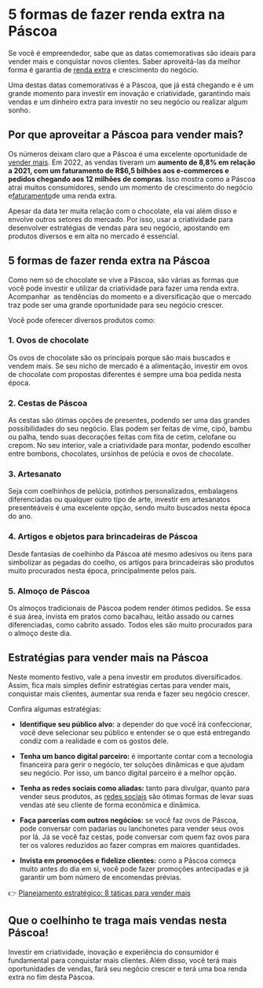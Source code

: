 # 5 formas de fazer renda extra na Páscoa

Se você é empreendedor, sabe que as datas comemorativas são ideais para vender mais e conquistar novos clientes. Saber aproveitá-las da melhor forma é garantia de [renda extra](https://meubolso.mercadopago.com.br/renda-extra-os-melhores-produtos-para-revenda) e crescimento do negócio.

Uma destas datas comemorativas é a Páscoa, que já está chegando e é um grande momento para investir em inovação e criatividade, garantindo mais vendas e um dinheiro extra para investir no seu negócio ou realizar algum sonho.

## Por que aproveitar a Páscoa para vender mais?

Os números deixam claro que a Páscoa é uma excelente oportunidade de [vender mais](https://meubolso.mercadopago.com.br/calendario-2023-saiba-como-vender-mais-o-ano-todo). Em 2022, as vendas tiveram um **aumento de 8,8% em relação a 2021, com um faturamento de R$6,5 bilhões aos e-commerces e pedidos chegando aos 12 milhões de compras**. Isso mostra como a Páscoa atrai muitos consumidores, sendo um momento de crescimento do negócio e[faturamento](https://meubolso.mercadopago.com.br/faturamento)de uma renda extra.

Apesar da data ter muita relação com o chocolate, ela vai além disso e envolve outros setores do mercado. Por isso, usar a criatividade para desenvolver estratégias de vendas para seu negócio, apostando em produtos diversos e em alta no mercado é essencial.

## 5 formas de fazer renda extra na Páscoa

Como nem só de chocolate se vive a Páscoa, são várias as formas que você pode investir e utilizar da criatividade para fazer uma renda extra. Acompanhar  as tendências do momento e a diversificação que o mercado traz pode ser uma grande oportunidade para seu negócio crescer.

Você pode oferecer diversos produtos como:

### 1. Ovos de chocolate

Os ovos de chocolate são os principais porque são mais buscados e vendem mais. Se seu nicho de mercado é a alimentação, investir em ovos de chocolate com propostas diferentes é sempre uma boa pedida nesta época.

### 2. Cestas de Páscoa

As cestas são ótimas opções de presentes, podendo ser uma das grandes possibilidades do seu negócio. Elas podem ser feitas de vime, cipó, bambu ou palha, tendo suas decorações feitas com fita de cetim, celofane ou crepom. No seu interior, vale a criatividade para montar, podendo escolher entre bombons, chocolates, ursinhos de pelúcia e ovos de chocolate.

### 3. Artesanato

Seja com coelhinhos de pelúcia, potinhos personalizados, embalagens diferenciadas ou qualquer outro tipo de arte, investir em artesanatos presenteáveis é uma excelente opção, sendo muito buscados nesta época do ano.

### 4. Artigos e objetos para brincadeiras de Páscoa

Desde fantasias de coelhinho da Páscoa até mesmo adesivos ou itens para simbolizar as pegadas do coelho, os artigos para brincadeiras são produtos muito procurados nesta época, principalmente pelos pais.

### 5. Almoço de Páscoa

Os almoços tradicionais de Páscoa podem render ótimos pedidos. Se essa é sua área, invista em pratos como bacalhau, leitão assado ou carnes diferenciadas, como cabrito assado. Todos eles são muito procurados para o almoço deste dia.

## Estratégias para vender mais na Páscoa

Neste momento festivo, vale a pena investir em produtos diversificados. Assim, fica mais simples definir estratégias certas para vender mais, conquistar mais clientes, aumentar sua renda e fazer seu negócio crescer.

Confira algumas estratégias:

- **Identifique seu público alvo:** a depender do que você irá confeccionar, você deve selecionar seu público e entender se o que está entregando condiz com a realidade e com os gostos dele. 

- **Tenha um banco digital parceiro:** é importante contar com a tecnologia financeira para gerir o negócio, ter soluções dinâmicas e que ajudam seu negócio. Por isso, um banco digital parceiro é a melhor opção.

- **Tenha as redes sociais como aliadas:** tanto para divulgar, quanto para vender seus produtos, as [redes sociais](https://meubolso.mercadopago.com.br/como-fazer-renda-extra-pelas-redes-sociais) são ótimas formas de levar suas vendas até seu cliente de forma econômica e dinâmica.

- **Faça parcerias com outros negócios:** se você faz ovos de Páscoa, pode conversar com padarias ou lanchonetes para vender seus ovos por lá. Já se você faz cestas, pode conversar com quem faz ovos para ter os valores reduzidos ao fazer compras em maiores quantidades.

- **Invista em promoções e fidelize clientes:** como a Páscoa começa muito antes do dia em si, você pode fazer promoções antecipadas e já garantir um bom número de encomendas prévias.

👉 [Planejamento estratégico: 8 táticas para vender mais](https://meubolso.mercadopago.com.br/guia-estrategico-para-vender-mais)

## Que o coelhinho te traga mais vendas nesta Páscoa!

Investir em criatividade, inovação e experiência do consumidor é fundamental para conquistar mais clientes. Além disso, você terá mais oportunidades de vendas, fará seu negócio crescer e terá uma boa renda extra no fim desta Páscoa.